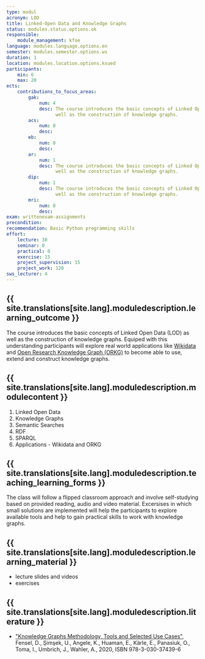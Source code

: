 ```yaml
---
type: modul
acronym: LOD
title: Linked-Open Data and Knowledge Graphs
status: modules.status.options.ok
responsible: 
    module_management: kfoe
language: modules.language.options.en
semester: modules.semester.options.ws
duration: 1
location: modules.location.options.ksued
participants:
    min: 6
    max: 20
ects: 
    contributions_to_focus_areas:
        gak: 
            num: 4
            desc: The course introduces the basic concepts of Linked Open Data (LOD) as
                  well as the construction of knowledge graphs.
        acs: 
            num: 0 
            desc: 
        eb: 
            num: 0
            desc:
        ar: 
            num: 1
            desc: The course introduces the basic concepts of Linked Open Data (LOD) as
                  well as the construction of knowledge graphs.
        dip: 
            num: 1
            desc: The course introduces the basic concepts of Linked Open Data (LOD) as
                  well as the construction of knowledge graphs.
        mri: 
            num: 0
            desc:
exam: writtenexam-assignments
precondition: 
recommendation: Basic Python programming skills
effort:
    lecture: 30
    seminar: 0
    practical: 0
    exercise: 15
    project_supervision: 15
    project_work: 120
sws_lecturer: 4
---
```


## {{ site.translations[site.lang].moduledescription.learning_outcome }}
<!-- Learning Outcome -->

The course introduces the basic concepts of Linked Open Data (LOD) as
well as the construction of knowledge graphs. Equiped with this
understanding participants will explore real world applications like
[Wikidata](https://wikidata.org) and [Open Research Knowledge Graph
(ORKG)](https://www.orkg.org/) to become able to use, extend and
construct knowledge graphs.
  
## {{ site.translations[site.lang].moduledescription.modulecontent }}
<!-- Modulinhalt -->

1. Linked Open Data
2. Knowledge Graphs
3. Semantic Searches
4. RDF
5. SPARQL
6. Applications - Wikidata and ORKG 

## {{ site.translations[site.lang].moduledescription.teaching_learning_forms }}
<!-- Lehr- und Lernformen -->

The class will follow a flipped classroom approach and involve
self-studying based on provided reading, audio and video
material. Excersises in which small solutions are implemented will help
the participants to explore available tools and help to gain practical
skills to work with knowledge graphs.

## {{ site.translations[site.lang].moduledescription.learning_material }}
<!-- Zur Verfügung gestelltes Lehrmaterial -->

* lecture slides and videos
* exercises

## {{ site.translations[site.lang].moduledescription.literature }}
<!-- Weiterführende Literatur -->

* ["Knowledge Graphs Methodology, Tools and Selected Use
  Cases"](https://www.springer.com/gp/book/9783030374389), Fensel, D.,
  Şimşek, U., Angele, K., Huaman, E., Kärle, E., Panasiuk, O., Toma,
  I., Umbrich, J., Wahler, A., 2020, ISBN 978-3-030-37439-6

